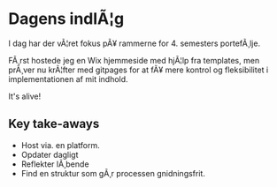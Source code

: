 # Dagens indlÃ¦g
I dag har der vÃ¦ret fokus pÃ¥ rammerne for 4. semesters portefÃ¸lje. 

FÃ¸rst hostede jeg en Wix hjemmeside med hjÃ¦lp fra templates, men prÃ¸ver nu krÃ¦fter med gitpages for at fÃ¥ mere kontrol og fleksibilitet i implementationen af mit indhold.

It's alive!

## Key take-aways
- Host via. en platform.
- Opdater dagligt
- Reflekter lÃ¸bende
- Find en struktur som gÃ¸r processen gnidningsfrit.
